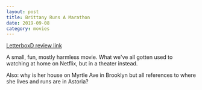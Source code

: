 ```yaml
---
layout: post
title: Brittany Runs A Marathon
date: 2019-09-08
category: movies
---
```


[LetterboxD review link](https://letterboxd.com/samarthbhaskar/film/brittany-runs-a-marathon/)

A small, fun, mostly harmless movie. What we've all gotten used to watching at home on Netflix, but in a theater instead.

Also: why is her house on Myrtle Ave in Brooklyn but all references to where she lives and runs are in Astoria?